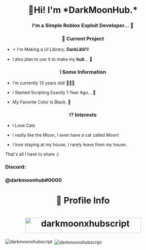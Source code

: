 <h1 align="center"> 👋Hi! I'm *DarkMoonHub.*</h1>
<h3 align="center">I'm a Simple Roblox Exploit Developer... 📜</h3>

<h3 align="center"> 💫 Current Project</h3>

- 🔥 I'm Making a *UI Library*, **DarkLibV1**!

- I also plan to *use* it to make my **hub**... 🤯

<h3 align="center">❕ Some Information</h3>

- I'm currently 13 years old! 💁🏻‍♂️

- I Started Scripting Exactly 1 Year Ago... 🌟

- My Favorite Color is Black. 🖤

<h3 align="center">⁉️ Interests</h3>

- I Love Cats

- I really like the Moon, I even have a cat called Moon!

- I love staying at my house, I rarely leave from my house.

That's all I have to share :)

<h3 align="left">Discord:</h3>
<p align="left">
</p>

<h3 align="left">@darkmoonhub#0000</h3>
<p align="left">
</p>

<h1 align="center">📃 Profile Info</h1>

<h1 align="center">
  <img src="https://komarev.com/ghpvc/?username=darkmoonxhubscript&label=DarkMoon%20Profile%20Views&color=0e75b6&style=flat" alt="darkmoonxhubscript" width="375" height="50" />
</h1>



<p><img align="left" src="https://github-readme-stats.vercel.app/api/top-langs?username=darkmoonxhubscript&show_icons=true&locale=en&layout=compact" alt="darkmoonxhubscript" /></p>

<p>&nbsp;<img align="center" src="https://github-readme-stats.vercel.app/api?username=darkmoonxhubscript&show_icons=true&locale=en" alt="darkmoonxhubscript" /></p>
